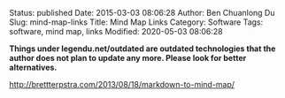 Status: published
Date: 2015-03-03 08:06:28
Author: Ben Chuanlong Du
Slug: mind-map-links
Title: Mind Map Links
Category: Software
Tags: software, mind map, links
Modified: 2020-05-03 08:06:28

**Things under legendu.net/outdated are outdated technologies that the author does not plan to update any more. Please look for better alternatives.**



http://brettterpstra.com/2013/08/18/markdown-to-mind-map/
